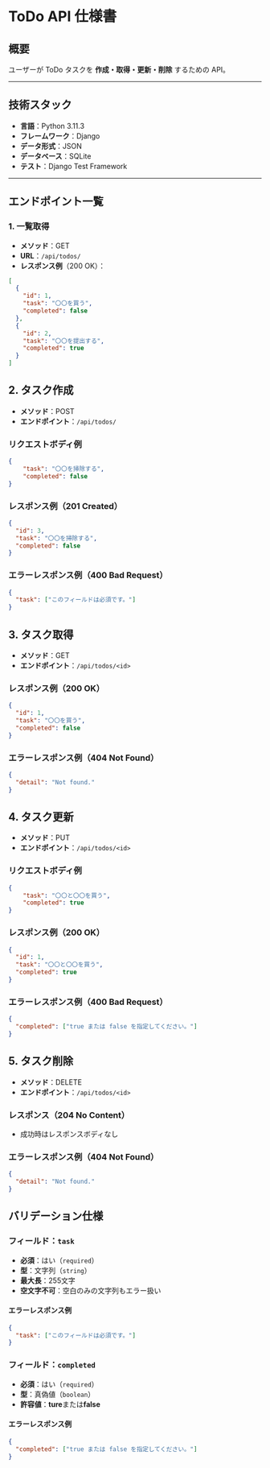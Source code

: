 # ToDo API 仕様書

## 概要

ユーザーが ToDo タスクを **作成・取得・更新・削除** するための API。

---

## 技術スタック

- **言語**：Python 3.11.3  
- **フレームワーク**：Django  
- **データ形式**：JSON  
- **データベース**：SQLite  
- **テスト**：Django Test Framework  

---

## エンドポイント一覧

### 1. 一覧取得

- **メソッド**：GET  
- **URL**：`/api/todos/`  
- **レスポンス例**（200 OK）：

```json
[
  {
    "id": 1,
    "task": "〇〇を買う",
    "completed": false
  },
  {
    "id": 2,
    "task": "〇〇を提出する",
    "completed": true
  }
]

```

## 2. タスク作成

- **メソッド**：POST  
- **エンドポイント**：`/api/todos/`  

### リクエストボディ例

```json
{
    "task": "〇〇を掃除する",
    "completed": false
}
```

### レスポンス例（201 Created）

```json
{
  "id": 3,
  "task": "〇〇を掃除する",
  "completed": false
}
```

### エラーレスポンス例（400 Bad Request）

```json
{
  "task": ["このフィールドは必須です。"]
}
```

## 3. タスク取得

- **メソッド**：GET
- **エンドポイント**：`/api/todos/<id>`

### レスポンス例（200 OK）

```json
{
  "id": 1,
  "task": "〇〇を買う",
  "completed": false
}
```

### エラーレスポンス例（404 Not Found）

```json
{
  "detail": "Not found."
}
```

## 4. タスク更新

- **メソッド**：PUT
- **エンドポイント**：`/api/todos/<id>`

### リクエストボディ例

```json
{
    "task": "〇〇と〇〇を買う",
    "completed": true
}
```

### レスポンス例（200 OK）

```json
{
  "id": 1,
  "task": "〇〇と〇〇を買う",
  "completed": true
}
```

### エラーレスポンス例（400 Bad Request）

```json
{
  "completed": ["true または false を指定してください。"]
}
```

## 5. タスク削除

- **メソッド**：DELETE
- **エンドポイント**：`/api/todos/<id>`

### レスポンス（204 No Content）

- 成功時はレスポンスボディなし

### エラーレスポンス例（404 Not Found）

```json
{
  "detail": "Not found."
}
```

## バリデーション仕様

### フィールド：`task`

- **必須**：はい（`required`）  
- **型**：文字列（`string`）  
- **最大長**：255文字  
- **空文字不可**：空白のみの文字列もエラー扱い

#### エラーレスポンス例

```json
{
  "task": ["このフィールドは必須です。"]
}
```

### フィールド：`completed`

- **必須**：はい（`required`）  
- **型**：真偽値（`boolean`）  
- **許容値**：**ture**または**false**  

#### エラーレスポンス例

```json
{
  "completed": ["true または false を指定してください。"]
}
```
